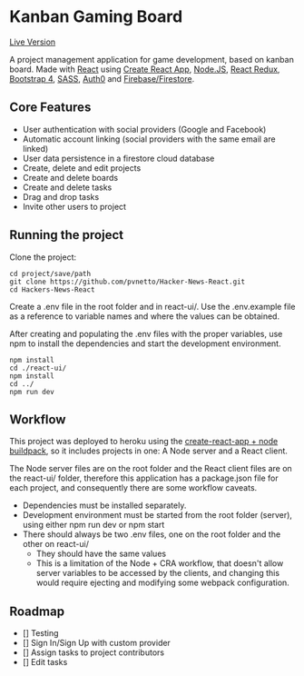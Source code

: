 # Kanban Gaming Board

[Live Version](https://kanbangb.herokuapp.com/)

A project management application for game development, based on kanban board. Made with [React](https://github.com/facebook/react) using [Create React App](https://github.com/facebook/create-react-app), [Node.JS](https://nodejs.org/en/), [React Redux](https://redux.js.org/), [Bootstrap 4](https://github.com/twbs/bootstrap/tree/v4-dev), [SASS](https://github.com/sass/sass), [Auth0](https://auth0.com/) and [Firebase/Firestore](https://firebase.google.com/?hl=pt-br).

## Core Features

- User authentication with social providers (Google and Facebook)
- Automatic account linking (social providers with the same email are linked)
- User data persistence in a firestore cloud database
- Create, delete and edit projects
- Create and delete boards
- Create and delete tasks
- Drag and drop tasks
- Invite other users to project

## Running the project

Clone the project:
```
cd project/save/path
git clone https://github.com/pvnetto/Hacker-News-React.git
cd Hackers-News-React
```


Create a .env file in the root folder and in react-ui/. Use the .env.example file as a reference to variable names and where the values can be obtained.

After creating and populating the .env files with the proper variables, use npm to install the dependencies and start the development environment.

```
npm install
cd ./react-ui/
npm install
cd ../
npm run dev
```

## Workflow
This project was deployed to heroku using the [create-react-app + node buildpack](https://github.com/mars/heroku-cra-node), so it includes projects in one: A Node server and a React client.

The Node server files are on the root folder and the React client files are on the react-ui/ folder, therefore this application has a package.json file for each project, and consequently there are some workflow caveats.

* Dependencies must be installed separately.
* Development environment must be started from the root folder (server), using either npm run dev or npm start
* There should always be two .env files, one on the root folder and the other on react-ui/
  * They should have the same values
  * This is a limitation of the Node + CRA workflow, that doesn't allow server variables to be accessed by the clients, and changing this would require ejecting and modifying some webpack configuration.
  
  
## Roadmap

* [] Testing
* [] Sign In/Sign Up with custom provider
* [] Assign tasks to project contributors
* [] Edit tasks